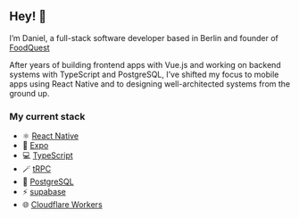 ## Hey! 🦦
I’m Daniel, a full-stack software developer based in Berlin and founder of [FoodQuest](https://foodquest.com)<br/>

After years of building frontend apps with Vue.js and working on backend systems with TypeScript and PostgreSQL, I’ve shifted my focus to mobile apps using React Native and to designing well-architected systems from the ground up.

### My current stack
- ⚛️ <a href="https://reactnative.dev/" target="_blank" rel="noopener noreferrer">React Native</a>
- 📱 <a href="https://expo.dev/" target="_blank" rel="noopener noreferrer">Expo</a>
- 💻 <a href="https://typescriptlang.org/" target="_blank" rel="noopener noreferrer">TypeScript</a>
- 🪄 <a href="https://trpc.io/" target="_blank" rel="noopener noreferrer">tRPC</a>
- 🐘 <a href="https://postgresql.org/" target="_blank" rel="noopener noreferrer">PostgreSQL</a>
- ⚡️ <a href="https://supabase.com/" target="_blank" rel="noopener noreferrer">supabase</a>
- 🌐 <a href="https://workers.cloudflare.com/" target="_blank" rel="noopener noreferrer">Cloudflare Workers</a>
